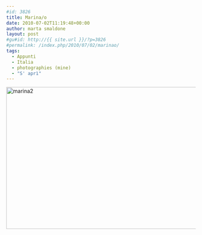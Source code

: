 ```yaml
---
#id: 3826
title: Marina/o
date: 2010-07-02T11:19:48+00:00
author: marta smaldone
layout: post
#gu#id: http://{{ site.url }}/?p=3826
#permalink: /index.php/2010/07/02/marinao/
tags:
  - Appunti
  - Italia
  - photographies (mine)
  - "S' aprì"
---
```

<img class="aligncenter size-full wp-image-3824" src="{{ site.url }}/images/uploads/2015/12/marina2.jpg" alt="marina2" width="600" height="378" srcset="{{ site.url }}/images/uploads/2015/12/marina2.jpg 600w, {{ site.url }}/images/uploads/2015/12/marina2-300x189.jpg 300w" sizes="(max-width: 600px) 100vw, 600px" />